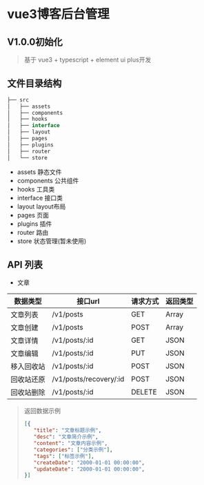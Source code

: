 # vue3博客后台管理

## V1.0.0初始化
> 基于 vue3 + typescript + element ui plus开发

## 文件目录结构

~~~js
├── src
│   ├── assets
│   ├── components
│   ├── hooks
│   ├── interface
│   ├── layout
│   ├── pages
│   ├── plugins
│   ├── router
│   └── store
~~~

- assets 静态文件
- components 公共组件
- hooks 工具类
- interface 接口类
- layout layout布局
- pages 页面
- plugins 插件
- router 路由
- store 状态管理(暂未使用)

## API 列表

- 文章

|数据类型|接口url|请求方式|返回类型
|-|-|-|-|
|文章列表|/v1/posts|GET|Array|
|文章创建|/v1/posts|POST|Array|
|文章详情|/v1/posts/:id|GET|JSON|
|文章编辑|/v1/posts/:id|PUT|JSON|
|移入回收站|/v1/posts/:id|POST|JSON|
|回收站还原|/v1/posts/recovery/:id|POST|JSON|
|回收站删除|/v1/posts/:id|DELETE|JSON|

> 返回数据示例
> ~~~json
> [{
>    "title": "文章标题示例",
>    "desc": "文章简介示例",
>    "content": "文章内容示例",
>    "categories": ["分类示例"],
>    "tags": ["标签示例"],
>    "createDate": "2000-01-01 00:00:00",
>    "updateDate": "2000-01-01 00:00:00",
>}]
>~~~

